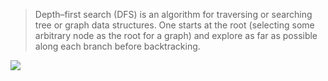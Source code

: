 > Depth–first search (DFS) is an algorithm for traversing or searching tree or graph data structures. One starts at the root (selecting some arbitrary node as the root for a graph) and explore as far as possible along each branch before backtracking.

![](https://www.techiedelight.com/wp-content/uploads/2016/11/Depth-first-tree.png)